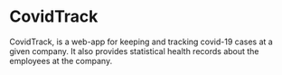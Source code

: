 # CovidTrack
CovidTrack, is a web-app for keeping and tracking covid-19 cases at a given company. It also provides statistical health records about the employees at the company.
